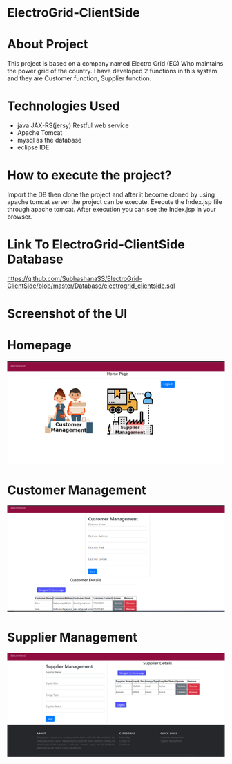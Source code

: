 # ElectroGrid-ClientSide

# About Project
This project is based on a company named Electro Grid (EG) Who maintains the power grid of the country. I have developed 2 functions in this system and they are Customer function, Supplier function.

# Technologies Used
-  java JAX-RS(jersy) Restful web service  
-  Apache  Tomcat  
-  mysql as the database 
-  eclipse IDE.

# How to execute the project?
Import the DB then clone the project and after it become cloned by using apache tomcat server the project can be execute. Execute the Index.jsp file through apache tomcat. After execution you can see the Index.jsp in your browser.

#  Link  To ElectroGrid-ClientSide Database
https://github.com/SubhashanaSS/ElectroGrid-ClientSide/blob/master/Database/electrogrid_clientside.sql

# Screenshot of the UI

<h1>Homepage</h1>

![](UI/Home.png)

<h1>Customer Management</h1>

![](UI/Customer.png)

<h1>Supplier Management</h1>

![](UI/Supplier.png)
